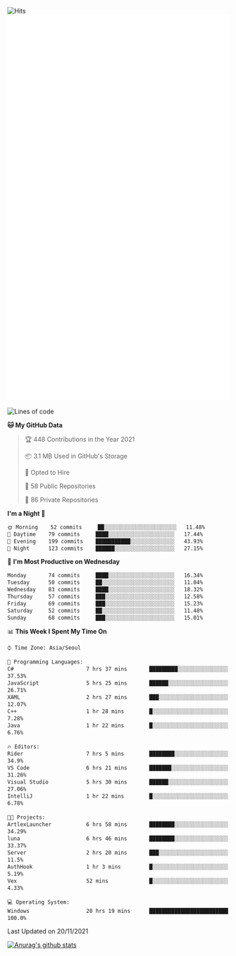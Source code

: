 ![Hits](https://hits.seeyoufarm.com/api/count/incr/badge.svg?url=https%3A%2F%2Fgithub.com%2Fkokose1234&count_bg=%2379C83D&title_bg=%23555555&icon=apple.svg&icon_color=%23E7E7E7&title=hits&edge_flat=false)
<br/>
![Metrics](https://github.com/kokose1234/kokose1234/blob/main/github-metrics.svg)

<!--START_SECTION:waka-->
![Lines of code](https://img.shields.io/badge/From%20Hello%20World%20I%27ve%20Written-11.7%20million%20lines%20of%20code-blue)

**🐱 My GitHub Data** 

> 🏆 448 Contributions in the Year 2021
 > 
> 📦 3.1 MB Used in GitHub's Storage 
 > 
> 💼 Opted to Hire
 > 
> 📜 58 Public Repositories 
 > 
> 🔑 86 Private Repositories  
 > 
**I'm a Night 🦉** 

```text
🌞 Morning    52 commits     ██░░░░░░░░░░░░░░░░░░░░░░░   11.48% 
🌆 Daytime    79 commits     ████░░░░░░░░░░░░░░░░░░░░░   17.44% 
🌃 Evening    199 commits    ███████████░░░░░░░░░░░░░░   43.93% 
🌙 Night      123 commits    ██████░░░░░░░░░░░░░░░░░░░   27.15%

```
📅 **I'm Most Productive on Wednesday** 

```text
Monday       74 commits     ████░░░░░░░░░░░░░░░░░░░░░   16.34% 
Tuesday      50 commits     ██░░░░░░░░░░░░░░░░░░░░░░░   11.04% 
Wednesday    83 commits     ████░░░░░░░░░░░░░░░░░░░░░   18.32% 
Thursday     57 commits     ███░░░░░░░░░░░░░░░░░░░░░░   12.58% 
Friday       69 commits     ███░░░░░░░░░░░░░░░░░░░░░░   15.23% 
Saturday     52 commits     ██░░░░░░░░░░░░░░░░░░░░░░░   11.48% 
Sunday       68 commits     ███░░░░░░░░░░░░░░░░░░░░░░   15.01%

```


📊 **This Week I Spent My Time On** 

```text
⌚︎ Time Zone: Asia/Seoul

💬 Programming Languages: 
C#                       7 hrs 37 mins       █████████░░░░░░░░░░░░░░░░   37.53% 
JavaScript               5 hrs 25 mins       ██████░░░░░░░░░░░░░░░░░░░   26.71% 
XAML                     2 hrs 27 mins       ███░░░░░░░░░░░░░░░░░░░░░░   12.07% 
C++                      1 hr 28 mins        █░░░░░░░░░░░░░░░░░░░░░░░░   7.28% 
Java                     1 hr 22 mins        █░░░░░░░░░░░░░░░░░░░░░░░░   6.76%

🔥 Editors: 
Rider                    7 hrs 5 mins        ████████░░░░░░░░░░░░░░░░░   34.9% 
VS Code                  6 hrs 21 mins       ███████░░░░░░░░░░░░░░░░░░   31.26% 
Visual Studio            5 hrs 30 mins       ██████░░░░░░░░░░░░░░░░░░░   27.06% 
IntelliJ                 1 hr 22 mins        █░░░░░░░░░░░░░░░░░░░░░░░░   6.78%

🐱‍💻 Projects: 
ArtlexLauncher           6 hrs 58 mins       ████████░░░░░░░░░░░░░░░░░   34.29% 
luna                     6 hrs 46 mins       ████████░░░░░░░░░░░░░░░░░   33.37% 
Server                   2 hrs 20 mins       ███░░░░░░░░░░░░░░░░░░░░░░   11.5% 
AuthHook                 1 hr 3 mins         █░░░░░░░░░░░░░░░░░░░░░░░░   5.19% 
Vex                      52 mins             █░░░░░░░░░░░░░░░░░░░░░░░░   4.33%

💻 Operating System: 
Windows                  20 hrs 19 mins      █████████████████████████   100.0%

```


 Last Updated on 20/11/2021
<!--END_SECTION:waka-->

[![Anurag's github stats](https://github-readme-stats.vercel.app/api?username=kokose1234&theme=dracula)](https://github.com/anuraghazra/github-readme-stats)



	
